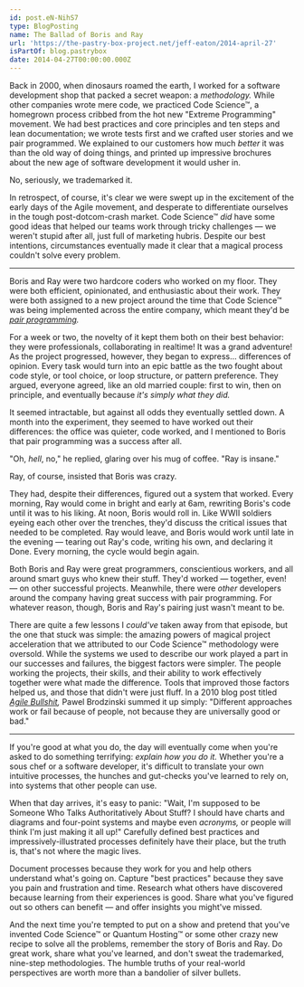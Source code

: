 ```yaml
---
id: post.eN-NihS7
type: BlogPosting
name: The Ballad of Boris and Ray
url: 'https://the-pastry-box-project.net/jeff-eaton/2014-april-27'
isPartOf: blog.pastrybox
date: 2014-04-27T00:00:00.000Z
---
```

Back in 2000, when dinosaurs roamed the earth, I worked for a software development shop that packed a secret weapon: a *methodology.* While other companies wrote mere code, we practiced Code Science™, a homegrown process cribbed from the hot new "Extreme Programming" movement. We had best practices and core principles and ten steps and lean documentation; we wrote tests first and we crafted user stories and we pair programmed. We explained to our customers how much *better* it was than the old way of doing things, and printed up impressive brochures about the new age of software development it would usher in.

No, seriously, we trademarked it.

In retrospect, of course, it's clear we were swept up in the excitement of the early days of the Agile movement, and desperate to differentiate ourselves in the tough post-dotcom-crash market. Code Science™ *did* have some good ideas that helped our teams work through tricky challenges — we weren't stupid after all, just full of marketing hubris. Despite our best intentions, circumstances eventually made it clear that a magical process couldn't solve every problem.

---

Boris and Ray were two hardcore coders who worked on my floor. They were both efficient, opinionated, and enthusiastic about their work. They were both assigned to a new project around the time that Code Science™ was being implemented across the entire company, which meant they'd be *[pair programming](http://en.wikipedia.org/wiki/Pair_programming).*

For a week or two, the novelty of it kept them both on their best behavior: they were professionals, collaborating in realtime! It was a grand adventure! As the project progressed, however, they began to express... differences of opinion. Every task would turn into an epic battle as the two fought about code style, or tool choice, or loop structure, or pattern preference. They argued, everyone agreed, like an old married couple: first to win, then on principle, and eventually because *it's simply what they did.*

It seemed intractable, but against all odds they eventually settled down. A month into the experiment, they seemed to have worked out their differences: the office was quieter, code worked, and I mentioned to Boris that pair programming was a success after all.

"Oh, *hell*, no," he replied, glaring over his mug of coffee. "Ray is insane."

Ray, of course, insisted that Boris was crazy.

They had, despite their differences, figured out a system that worked. Every morning, Ray would come in bright and early at 6am, rewriting Boris's code until it was to his liking. At noon, Boris would roll in. Like WWII soldiers eyeing each other over the trenches, they'd discuss the critical issues that needed to be completed. Ray would leave, and Boris would work until late in the evening — tearing out Ray's code, writing his own, and declaring it Done. Every morning, the cycle would begin again.

Both Boris and Ray were great programmers, conscientious workers, and all around smart guys who knew their stuff. They'd worked — together, even! — on other successful projects. Meanwhile, there were *other* developers around the company having great success with pair programming. For whatever reason, though, Boris and Ray's pairing just wasn't meant to be.

There are quite a few lessons I *could've* taken away from that episode, but the one that stuck was simple: the amazing powers of magical project acceleration that we attributed to our Code Science™ methodology were oversold. While the systems we used to describe our work played a part in our successes and failures, the biggest factors were simpler. The people working the projects, their skills, and their ability to work effectively together were what made the difference. Tools that improved those factors helped us, and those that didn't were just fluff. In a 2010 blog post titled *[Agile Bullshit](http://brodzinski.com/2010/03/good-agile-wrong-waterfall.html),* Pawel Brodzinski summed it up simply: "Different approaches work or fail because of people, not because they are universally good or bad."

---

If you're good at what you do, the day will eventually come when you're asked to do something terrifying: *explain how you do it.* Whether you're a sous chef or a software developer, it's difficult to translate your own intuitive processes, the hunches and gut-checks you've learned to rely on, into systems that other people can use.

When that day arrives, it's easy to panic: "Wait, I'm supposed to be Someone Who Talks Authoritatively About Stuff? I should have charts and diagrams and four-point systems and maybe even *acronyms,* or people will think I'm just making it all up!" Carefully defined best practices and impressively-illustrated processes definitely have their place, but the truth is, that's not where the magic lives.

Document processes because they work for you and help others understand what's going on. Capture "best practices" because they save you pain and frustration and time. Research what others have discovered because learning from their experiences is good. Share what you've figured out so others can benefit — and offer insights you might've missed.

And the next time you're tempted to put on a show and pretend that you've invented Code Science™ or Quantum Hosting™ or some other crazy new recipe to solve all the problems, remember the story of Boris and Ray. Do great work, share what you've learned, and don't sweat the trademarked, nine-step methodologies. The humble truths of your real-world perspectives are worth more than a bandolier of silver bullets.
